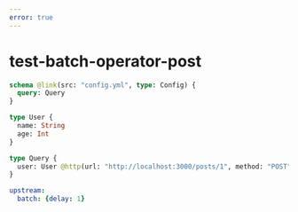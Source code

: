 ```yaml
---
error: true
---
```


# test-batch-operator-post

```graphql @config
schema @link(src: "config.yml", type: Config) {
  query: Query
}

type User {
  name: String
  age: Int
}

type Query {
  user: User @http(url: "http://localhost:3000/posts/1", method: "POST", batchKey: ["id"])
}
```

```yml @file:config.yml
upstream:
  batch: {delay: 1}
```

